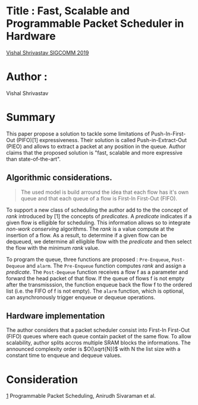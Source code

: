 # Title : Fast, Scalable and Programmable Packet Scheduler in Hardware
[Vishal Shrivastav SIGCOMM 2019](http://www.cs.cornell.edu/~vishal/papers/pieo_2019.pdf)

# Author :
Vishal Shrivastav

# Summary
This paper propose a solution to tackle some limitations of Push-In-First-Out (PIFO)[1] expressiveness.
Their solution is called Push-in-Extract-Out (PIEO) and allows to extract a packet at any position in the queue.
Author claims that the proposed solution is "fast, scalable and more expressive than state-of-the-art".

## Algorithmic considerations.
> The used model is build arround the idea that each flow has it's own queue and that each queue of a flow is First-In First-Out (FIFO). 

To support a new class of scheduling the author add to the the concept of *rank* introduced by [1] the concepts of *predicates*. 
A *predicate* indicates if a given flow is elligible for scheduling.
This information allows so to integrate *non-work conserving* algorithms.
The *rank* is a value compute at the insertion of a flow.
As a result, to determine if a given flow can be dequeued, we determine all elligible flow with the *predicate* and then select the flow with the minimum *rank* value.

To program the queue, three functions are proposed : `Pre-Enqueue`, `Post-Dequeue` and `alarm`.
The `Pre-Enqueue` function computes *rank* and  assign a *predicate*. 
The `Post-Dequeue` function receives a flow f as a parameter and forward the head packet of that flow. If the queue of flows f is not empty after the transmisssion, the function enqueue back the flow f to the ordered list (i.e. the FIFO of f is not empty).
The `alarm` function, which is optional, can asynchronously trigger enqueue or dequeue operations.


## Hardware implementation
The author considers that a packet scheduler consist into First-In First-Out (FIFO) queues where each queue contain packet of the same flow.
To allow scalability, author splits accros multiple SRAM blocks the informations.
The announced complexity order is $O(\sqrt{N})$ with N the list size with a constant time to enqueue and dequeue values.

	
# Consideration


[1](https://arxiv.org/pdf/1602.06045.pdf) Programmable Packet Scheduling, Anirudh Sivaraman et al.
